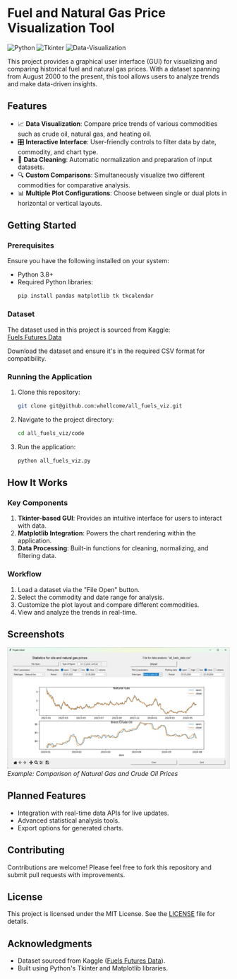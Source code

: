 
# **Fuel and Natural Gas Price Visualization Tool**

![Python](https://img.shields.io/badge/Python-3.8+-blue) ![Tkinter](https://img.shields.io/badge/GUI-Tkinter-green) ![Data-Visualization](https://img.shields.io/badge/Data%20Visualization-Matplotlib-orange)  

This project provides a graphical user interface (GUI) for visualizing and comparing historical fuel and natural gas prices. With a dataset spanning from August 2000 to the present, this tool allows users to analyze trends and make data-driven insights.

## **Features**
- 📈 **Data Visualization**: Compare price trends of various commodities such as crude oil, natural gas, and heating oil.
- 🎛️ **Interactive Interface**: User-friendly controls to filter data by date, commodity, and chart type.
- 🔄 **Data Cleaning**: Automatic normalization and preparation of input datasets.
- 🔍 **Custom Comparisons**: Simultaneously visualize two different commodities for comparative analysis.
- 📊 **Multiple Plot Configurations**: Choose between single or dual plots in horizontal or vertical layouts.

## **Getting Started**
### **Prerequisites**
Ensure you have the following installed on your system:
- Python 3.8+
- Required Python libraries:
  ```bash
  pip install pandas matplotlib tk tkcalendar
  ```

### **Dataset**
The dataset used in this project is sourced from Kaggle:  
[Fuels Futures Data](https://www.kaggle.com/datasets/guillemservera/fuels-futures-data)

Download the dataset and ensure it's in the required CSV format for compatibility.

### **Running the Application**
1. Clone this repository:
   ```bash
   git clone git@github.com:whellcome/all_fuels_viz.git
   ```
2. Navigate to the project directory:
   ```bash
   cd all_fuels_viz/code
   ```
3. Run the application:
   ```bash
   python all_fuels_viz.py
   ```

## **How It Works**
### **Key Components**
1. **Tkinter-based GUI**: Provides an intuitive interface for users to interact with data.
2. **Matplotlib Integration**: Powers the chart rendering within the application.
3. **Data Processing**: Built-in functions for cleaning, normalizing, and filtering data.

### **Workflow**
1. Load a dataset via the "File Open" button.
2. Select the commodity and date range for analysis.
3. Customize the plot layout and compare different commodities.
4. View and analyze the trends in real-time.

## **Screenshots**
![Screenshot of GUI](/data/all_fuels_viz_scr_00.jpg)  
*Example: Comparison of Natural Gas and Crude Oil Prices*

## **Planned Features**
- Integration with real-time data APIs for live updates.
- Advanced statistical analysis tools.
- Export options for generated charts.

## **Contributing**
Contributions are welcome! Please feel free to fork this repository and submit pull requests with improvements.

## **License**
This project is licensed under the MIT License. See the [LICENSE](LICENSE) file for details.

## **Acknowledgments**
- Dataset sourced from Kaggle ([Fuels Futures Data](https://www.kaggle.com/datasets/guillemservera/fuels-futures-data)).
- Built using Python's Tkinter and Matplotlib libraries.

